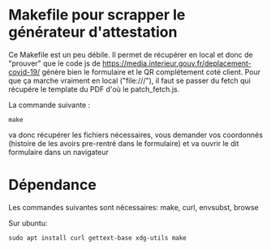 # Makefile pour scrapper le générateur d'attestation

Ce Makefile est un peu débile.
Il permet de récupérer en local et donc de "prouver" que le code js de https://media.interieur.gouv.fr/deplacement-covid-19/ génère bien le formulaire et le QR complétement coté client.
Pour que ça marche vraiment en local ("file:///"), il faut se passer du fetch qui récupére le template du PDF d'où le patch_fetch.js.

La commande suivante :
```
make
```
va donc récupérer les fichiers nécessaires, vous demander vos coordonnés (histoire de les avoirs pre-rentré dans le formulaire) et va ouvrir le dit formulaire dans un navigateur

# Dépendance

Les commandes suivantes sont nécessaires: make, curl, envsubst, browse

Sur ubuntu:
```
sudo apt install curl gettext-base xdg-utils make
```
